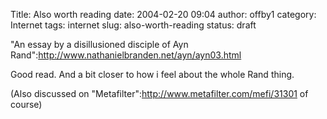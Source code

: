 Title: Also worth reading
date: 2004-02-20 09:04
author: offby1
category: Internet
tags: internet
slug: also-worth-reading
status: draft

\"An essay by a disillusioned disciple of Ayn Rand\":http://www.nathanielbranden.net/ayn/ayn03.html

Good read. And a bit closer to how i feel about the whole Rand thing.

(Also discussed on \"Metafilter\":http://www.metafilter.com/mefi/31301 of course)
